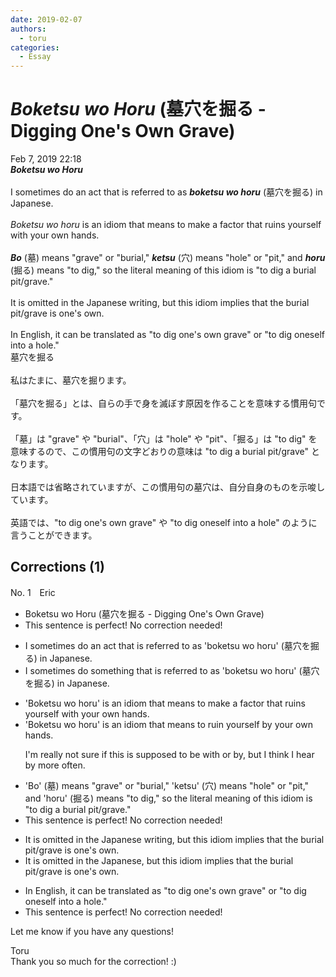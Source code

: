 ```yaml
---
date: 2019-02-07
authors:
  - toru
categories:
  - Essay
---
```


<h1 id="subject_show"><strong><em>Boketsu wo Horu</strong></em> (墓穴を掘る - Digging One's Own Grave)</h1>
<div class="date">Feb 7, 2019 22:18</div>
<div id="post"><div id="body_show_ori">
<strong><em>Boketsu wo Horu</strong></em><br/><br/>I sometimes do an act that is referred to as <strong><em>boketsu wo horu</em></strong> (墓穴を掘る) in Japanese.<br/><br/><em>Boketsu wo horu</em> is an idiom that means to make a factor that ruins yourself with your own hands.<br/><br/><strong><em>Bo</em></strong> (墓) means "grave" or "burial," <strong><em>ketsu</em></strong> (穴) means "hole" or "pit," and <strong><em>horu</em></strong> (掘る) means "to dig," so the literal meaning of this idiom is "to dig a burial pit/grave."<br/><br/>It is omitted in the Japanese writing, but this idiom implies that the burial pit/grave is one's own.<br/><br/>In English, it can be translated as "to dig one's own grave" or "to dig oneself into a hole."
</div></div>

<!-- more -->

<div id="post_ja"><div id="body_show_mo">
墓穴を掘る<br/><br/>私はたまに、墓穴を掘ります。<br/><br/>「墓穴を掘る」とは、自らの手で身を滅ぼす原因を作ることを意味する慣用句です。<br/><br/>「墓」は "grave" や "burial"、「穴」は "hole" や "pit"、「掘る」は "to dig" を意味するので、この慣用句の文字どおりの意味は "to dig a burial pit/grave" となります。<br/><br/>日本語では省略されていますが、この慣用句の墓穴は、自分自身のものを示唆しています。<br/><br/>英語では、"to dig one's own grave" や "to dig oneself into a hole" のように言うことができます。
</div></div>

## Corrections (1)
<div id="block"><div class="first_name"> No. 1　<span class="just_name">Eric</span></div><div id="block2">
<ul class="correction_field">
<li class="incorrect">Boketsu wo Horu (墓穴を掘る - Digging One's Own Grave)</li>
<li class="corrected perfect">This sentence is perfect! No correction needed!</li>
</ul>
<ul class="correction_field">
<li class="incorrect">I sometimes do an act that is referred to as 'boketsu wo horu' (墓穴を掘る) in Japanese.</li>
<li class="corrected correct">
I sometimes do something that is referred to as 'boketsu wo horu' (墓穴を掘る) in Japanese.
</li>
</ul>
<ul class="correction_field">
<li class="incorrect">'Boketsu wo horu' is an idiom that means to make a factor that ruins yourself with your own hands.</li>
<li class="corrected correct">
'Boketsu wo horu' is an idiom that means to ruin yourself by your own hands.
<p class="correction_comment">I'm really not sure if this is supposed to be with or by, but I think I hear by more often.</p>
</li>
</ul>
<ul class="correction_field">
<li class="incorrect">'Bo' (墓) means "grave" or "burial," 'ketsu' (穴) means "hole" or "pit," and 'horu' (掘る) means "to dig," so the literal meaning of this idiom is "to dig a burial pit/grave."</li>
<li class="corrected perfect">This sentence is perfect! No correction needed!</li>
</ul>
<ul class="correction_field">
<li class="incorrect">It is omitted in the Japanese writing, but this idiom implies that the burial pit/grave is one's own.</li>
<li class="corrected correct">
It is omitted in the Japanese, but this idiom implies that the burial pit/grave is one's own.
</li>
</ul>
<ul class="correction_field">
<li class="incorrect">In English, it can be translated as "to dig one's own grave" or "to dig oneself into a hole."</li>
<li class="corrected perfect">This sentence is perfect! No correction needed!</li>
</ul>
<p class="comment_small">
 Let me know if you have any questions!
</p>

</div><div class="name"><span class="just_name">Toru</span><br>
Thank you so much for the correction! :)
</div>
</div>
